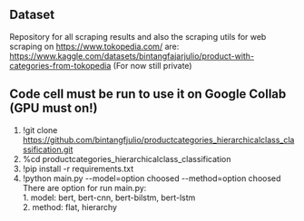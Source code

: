 ## Dataset
Repository for all scraping results and also the scraping utils for web scraping on https://www.tokopedia.com/ are:<br />https://www.kaggle.com/datasets/bintangfajarjulio/product-with-categories-from-tokopedia (For now still private)
## Code cell must be run to use it on Google Collab (GPU must on!)
1. !git clone https://github.com/bintangfjulio/productcategories_hierarchicalclass_classification.git
2. %cd productcategories_hierarchicalclass_classification
3. !pip install -r requirements.txt
4. !python main.py --model=option choosed --method=option choosed
</br>There are option for run main.py:</br>1. model: bert, bert-cnn, bert-bilstm, bert-lstm</br>2. method: flat, hierarchy
